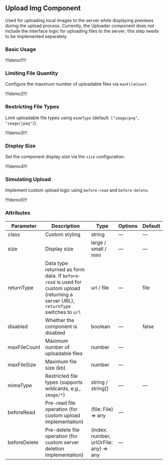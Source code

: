 ## Upload Img Component

Used for uploading local images to the server while displaying previews during the upload process. Currently, the Uploader component does not include the interface logic for uploading files to the server; this step needs to be implemented separately.

### Basic Usage

!!!demo1!!!

### Limiting File Quantity

Configure the maximum number of uploadable files via `maxFileCount`.

!!!demo2!!!

### Restricting File Types

Limit uploadable file types using `mimeType` (default: `["image/png", "image/jpeg"]`).

!!!demo3!!!

### Display Size

Set the component display size via the `size` configuration.

!!!demo4!!!

### Simulating Upload

Implement custom upload logic using `before-read` and `before-delete`.

!!!demo5!!!

### Attributes

| Parameter    | Description                                                                                                                          | Type                                   | Options | Default |
| ------------ | ------------------------------------------------------------------------------------------------------------------------------------ | -------------------------------------- | ------- | ------- |
| class        | Custom styling                                                                                                                       | string                                 | —       | —       |
| size         | Display size                                                                                                                         | large / small / mini                   | —       | —       |
| returnType   | Data type returned as form data. If `before-read` is used for custom upload (returning a server URL), `returnType` switches to `url` | url / file                             | —       | file    |
| disabled     | Whether the component is disabled                                                                                                    | boolean                                | —       | false   |
| maxFileCount | Maximum number of uploadable files                                                                                                   | number                                 | —       |         |
| maxFileSize  | Maximum file size (kb)                                                                                                               | number                                 | —       |         |
| mimeType     | Restricted file types (supports wildcards, e.g., `image/*`)                                                                          | string / string[]                      | —       | —       |
| beforeRead   | Pre-read file operation (for custom upload implementation)                                                                           | (file: File) => any                    | —       |         |
| beforeDelete | Pre-delete file operation (for custom server deletion implementation)                                                                | (index: number, urlOrFile: any) => any | —       |         |
